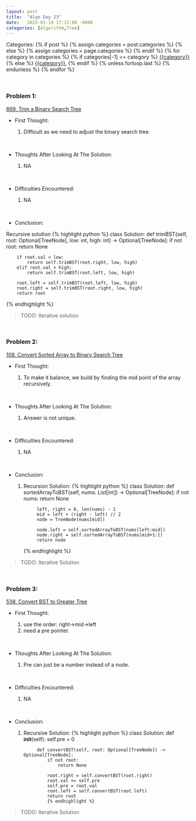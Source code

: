 ```yaml
---
layout: post
title:  "Algo Day 23"
date:   2023-01-19 17:15:00 -0000
categories: [Algorithm,Tree]
---
```


<div class="post-categories">
  Categories:
  {% if post %}
    {% assign categories = post.categories %}
  {% else %}
    {% assign categories = page.categories %}
  {% endif %}
  {% for category in categories %}
    {% if categories[-1] == category %}
        <a href="{{site.baseurl}}/categories/#{{category|slugize}}">{{category}}</a>
    {% else %}
        <a href="{{site.baseurl}}/categories/#{{category|slugize}}">{{category}},</a>
    {% endif %}
  {% unless forloop.last %}&nbsp;{% endunless %}
  {% endfor %}
</div>

&nbsp;

### Problem 1:

[669. Trim a Binary Search Tree](https://leetcode.com/problems/trim-a-binary-search-tree/)

* First Thought:

  1. Difficult as we need to adjust the binary search tree.

&nbsp;

* Thoughts After Looking At The Solution:

  1. NA

&nbsp;

* Difficulties Encountered:

  1. NA

&nbsp;

* Conclusion:

Recursive solution
  {% highlight python %}
    class Solution:
    def trimBST(self, root: Optional[TreeNode], low: int, high: int) -> Optional[TreeNode]:
        if not root:
            return None

        if root.val < low:
            return self.trimBST(root.right, low, high)
        elif root.val > high:
            return self.trimBST(root.left, low, high)

        root.left = self.trimBST(root.left, low, high)
        root.right = self.trimBST(root.right, low, high)
        return root
  {% endhighlight %}

>TODO: Iterative solution

&nbsp;

### Problem 2:

[108. Convert Sorted Array to Binary Search Tree](https://leetcode.com/problems/convert-sorted-array-to-binary-search-tree/)

* First Thought:

  1. To make it balance, we build by finding the mid point of the array recursively.

&nbsp;

* Thoughts After Looking At The Solution:

  1. Answer is not unique.

&nbsp;

* Difficulties Encountered:

  1. NA

&nbsp;

* Conclusion:
    1. Recursion Solution:
        {% highlight python %}
            class Solution:
            def sortedArrayToBST(self, nums: List[int]) -> Optional[TreeNode]:
                if not nums:
                    return None

                left, right = 0, len(nums) - 1
                mid = left + (right - left) // 2
                node = TreeNode(nums[mid])

                node.left = self.sortedArrayToBST(nums[left:mid])
                node.right = self.sortedArrayToBST(nums[mid+1:])
                return node
        {% endhighlight %}

>TODO: Iterative Solution

&nbsp;

### Problem 3:

[538. Convert BST to Greater Tree](https://leetcode.com/problems/convert-bst-to-greater-tree/)

* First Thought:

  1. use the order: right->mid->left
  2. need a pre pointer.

&nbsp;

* Thoughts After Looking At The Solution:

  1. Pre can just be a number instead of a node.
  
&nbsp;

* Difficulties Encountered:

  1. NA

&nbsp;

* Conclusion:

    1. Recursive Solution:
        {% highlight python %}
            class Solution:
                def __init__(self):
                    self.pre = 0

                def convertBST(self, root: Optional[TreeNode]) -> Optional[TreeNode]:
                    if not root:
                        return None
                    
                    root.right = self.convertBST(root.right)
                    root.val += self.pre
                    self.pre = root.val
                    root.left = self.convertBST(root.left)
                    return root
                    {% endhighlight %}

>TODO: Iterative Solution

&nbsp;